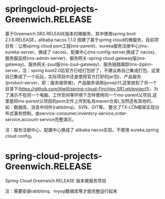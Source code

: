 # springcloud-projects-Greenwich.RELEASE
基于Greenwich.SR2.RELEASE版本的微服务，其中使用spring boot 2.1.6.RELEASE，alibaba nacos 1.1.0 搭建了基于spring cloud的微服务，目前项目有：公用spring cloud pom工程(ms-parent)、eureka服务注册中心(ms-eureka-server，换成了 nacos)、配置中心(ms-config-server,换成了 nacos)、服务服监控(ms-admin-server)、服务网关-spring cloud gateway版(ms-gateway)、服务网关-zuul版(ms-zuul-gateway)、服务链路跟踪(ms-zipkin-server，注：spring boot2.0后官方已经打包好了，不建议再自己集成打包，这里自己集成了一个玩玩，实际项目中还是使用官方打好的jar包)、产品服务(product-server，即：服务提供者)，产品服务调用(proejct1,这里放到了另一个目录下(https://github.com/ltlwill/spring-cloud-Finchley.SR1.git/project1)，为了演示不在同一个电脑、工作空间等环境下怎样使用同一个ms-parent父项目,这里是将ms-parent父项目的pom文件上传到私有maven仓库),当然还有其他的，如：数据库、消息中间件(rabbitmq)、SVN、GIT等。
整合了TX-LCN框架实现分布式事务控制，由service-consumer,inventory-service,order-service,account-service完整演示。

注：服务注册中心、配置中心换成了 alibaba nacos实现，不使用 eureka,spring cloud config。

# spring-cloud-projects-Greenwich.RELEASE
Spring Cloud Greenwich.RELEASE 版本微服务项目

注：需要安装rabbitmq、mysql数据库等才能完整运行起来

